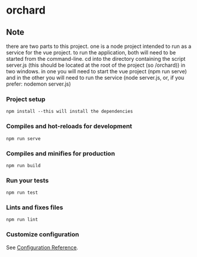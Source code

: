 # orchard

## Note
there are two parts to this project. one is a node project intended to run as a service for the vue project. to run the application, both will need to be started from the command-line. cd into the directory containing the script server.js (this should be located at the root of the project (so /orchard)) in two windows. in one you will need to start the vue project (npm run serve) and in the other you will need to run the service (node server.js, or, if you prefer: nodemon server.js)

### Project setup
```
npm install --this will install the dependencies
```

### Compiles and hot-reloads for development
```
npm run serve
```

### Compiles and minifies for production
```
npm run build
```

### Run your tests
```
npm run test
```

### Lints and fixes files
```
npm run lint
```

### Customize configuration
See [Configuration Reference](https://cli.vuejs.org/config/).
